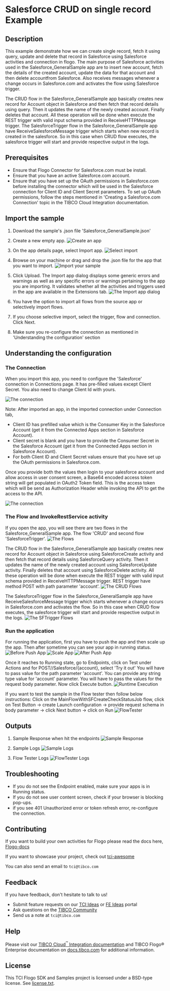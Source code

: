 # Salesforce CRUD on single record Example


## Description

This example demonstrate how we can create single record, fetch it using query, update and delete that record in Salesforce using Salesforce activities and connection in flogo.
The main purpose of Salesforce activities used in the Salesforce_GeneralSample app are to insert new account, fetch the details of the created account, update the data for that account and then delete accountfrom Salesforce. Also receives messages whenever a change occurs in Salesforce.com and activates the flow using Salesforce trigger.

The CRUD flow in the Salesforce_GeneralSample app basically creates new record for Account object in Salesforce and then fetch that record details using query. Then it updates the name of the newly created account. Finally deletes that account. All these operation will be done when execute the REST trigger with valid input schema provided in ReceiveHTTPMessage trigger.
The SalesforceTrigger flow in the Salesforce_GeneralSample app have ReceiveSalesforceMessage trigger which starts when new record is created in the salesforce. So in this case when CRUD flow executes, the salesforce trigger will start and provide respective output in the logs.

## Prerequisites

* Ensure that Flogo Connector for Salesforce.com must be install.
* Ensure that you have an active Salesforce.com account.
* Ensure that you have set up the OAuth permissions in Salesforce.com before installing the connector which will be used in the Salesforce connection for Client ID and Client Secret parameters. To set up OAuth permissions, follow the steps mentioned in 'Creating a Salesforce.com Connection' topic in the TIBCO Cloud Integration documentation.

## Import the sample

1. Download the sample's .json file 'Salesforce_GeneralSample.json'

2. Create a new empty app.
![Create an app](../../../../import-screenshots/2.png)

3. On the app details page, select Import app.
![Select import](../../../../import-screenshots/3.png)

4. Browse on your machine or drag and drop the .json file for the app that you want to import.
![Import your sample](../../../../import-screenshots/SalesforceGeneralSample/ImportSFApp.png)

5. Click Upload. The Import app dialog displays some generic errors and warnings as well as any specific errors or warnings pertaining to the app you are importing. It validates whether all the activities and triggers used in the app are available in the Extensions tab.
![The Import app dialog](../../../../import-screenshots/SalesforceGeneralSample/ImportDialog.png)

6. You have the option to import all flows from the source app or selectively import flows.

7. If you choose selective import, select the trigger, flow and connection. Click Next.

8. Make sure you re-configure the connection as mentioned in 'Understanding the configuration' section

## Understanding the configuration

### The Connection
When you import this app, you need to configure the 'Salesforce' connection in Connections page. It has pre-filled values except Client Secret. You also need to change Client Id with yours.

![The connection](../../../../import-screenshots/SalesforceGeneralSample/ImportSFConnection.png)

Note: After imported an app, in the imported connection under Connection tab,
* Client ID has prefilled value which is the Consumer Key in the Salesforce Account (get it from the Connected Apps section in Salesforce Account).
* Client secret is blank and you have to provide the Consumer Secret in the Salesforce Account (get it from the Connected Apps section in Salesforce Account).
* For both Client ID and Client Secret values ensure that you have set up the OAuth permissions in Salesforce.com. 

Once you provide both the values then login to your salesforce account and allow access in user consent screen, a Base64 encoded access token string will get populated in OAuth2 Token field. This is the access token which will be send as Authorization Header while invoking the API to get the access to the API.

![The connection](../../../../import-screenshots/SalesforceGeneralSample/SFConnectionTokenAfterLogin.png)

### The Flow and InvokeRestService activity
If you open the app, you will see there are two flows in the Salesforce_GeneralSample app. The flow 'CRUD' and second flow 'SalesforceTrigger'.
![The Flows](../../../../import-screenshots/SalesforceGeneralSample/Flows.png)

The CRUD flow in the Salesforce_GeneralSample app basically creates new record for Account object in Salesforce using SalesforceCreate activity and then fetch that record details using SalesforceQuery activity. Then it updates the name of the newly created account using SalesforceUpdate activity. Finally deletes that account using SalesforceDelete activity. All these operation will be done when execute the REST trigger with valid input schema provided in ReceiveHTTPMessage trigger. REST trigger have method POST with path parameter 'account'.
![The CRUD Flows](../../../../import-screenshots/SalesforceGeneralSample/CRUDFlow.png)

The SalesforceTrigger flow in the Salesforce_GeneralSample app have ReceiveSalesforceMessage trigger which starts whenever a change occurs in Salesforce.com and activates the flow. So in this case when CRUD flow executes, the salesforce trigger will start and provide respective output in the logs.
![The SFTrigger Flows](../../../../import-screenshots/SalesforceGeneralSample/SFTriggerFlow.png)

### Run the application
For running the application, first you have to push the app and then scale up the app. Then after sometime you can see your app in running status.
![Before Push App](../../../../import-screenshots/SalesforceGeneralSample/NotDeployedState.png)
![Scale App](../../../../import-screenshots/SalesforceGeneralSample/ScaleApp.png)
![After Push App](../../../../import-screenshots/SalesforceGeneralSample/AfterPushAppRunningState.png)

Once it reaches to Running state, go to Endpoints, click on Test under Actions and for POST//Salesforce/{account}, select 'Try it out'
You will have to pass value for the path parameter 'account'. You can provide any string type value for 'account' parameter.
You will have to pass the values for the request body parameter.
Now click Execute button.
![Runtime Execution](../../../../import-screenshots/SalesforceGeneralSample/RESTRequest.png)

If you want to test the sample in the Flow tester then follow below instructions:
Click on the MainFlowWithSFCreateCheckStatusJob flow, click on Test Button -> create Launch configuration -> provide request schema in body parameter -> click Next button -> click on Run
![FlowTester](../../../../import-screenshots/SalesforceGeneralSample/Flowtester.png)

## Outputs

1. Sample Response when hit the endpoints
![Sample Response](../../../../import-screenshots/SalesforceGeneralSample/RuntimeExecution.png)

2. Sample Logs
![Sample Logs](../../../../import-screenshots/SalesforceGeneralSample/SampleLogs.png)

3. Flow Tester Logs
![FlowTester Logs](../../../../import-screenshots/SalesforceGeneralSample/FlowTesterLogs.png)


## Troubleshooting

* If you do not see the Endpoint enabled, make sure your apps is in Running status.
* If you do not see user content screen, check if your browser is blocking pop-ups.
* if you see 401 Unauthorized error or token refresh error, re-configure the connection.

## Contributing
If you want to build your own activities for Flogo please read the docs here, [Flogo-docs](https://tibcosoftware.github.io/flogo/)

If you want to showcase your project, check out [tci-awesome](https://github.com/TIBCOSoftware/tci-awesome)

You can also send an email to `tci@tibco.com`

## Feedback
If you have feedback, don't hesitate to talk to us!

* Submit feature requests on our [TCI Ideas](https://ideas.tibco.com/?project=TCI) or [FE Ideas](https://ideas.tibco.com/?project=FE) portal
* Ask questions on the [TIBCO Community](https://community.tibco.com/answers/product/344006)
* Send us a note at `tci@tibco.com`

## Help
Please visit our [TIBCO Cloud<sup>&trade;</sup> Integration documentation](https://integration.cloud.tibco.com/docs/) and TIBCO Flogo® Enterprise documentation on [docs.tibco.com](https://docs.tibco.com/) for additional information.

## License
This TCI Flogo SDK and Samples project is licensed under a BSD-type license. See [license.txt](license.txt).
